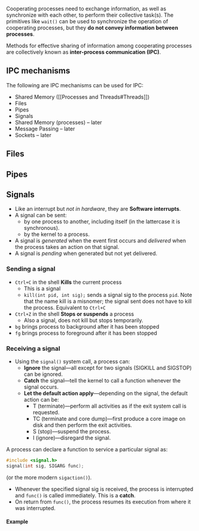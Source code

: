 Cooperating processes need to exchange information, as well as synchronize with each other, to perform their collective task(s). The primitives like `wait()` can be used to synchronize the operation of cooperating processes, but they **do not convey information between processes**. 

Methods for effective sharing of information among cooperating processes are collectively known as **inter-process communication (IPC)**.
## IPC mechanisms
The following are IPC mechanisms can be used for IPC:
- Shared Memory ([[Processes and Threads#Threads]])
- Files
- Pipes
- Signals
- Shared Memory (processes) – later
- Message Passing – later
- Sockets – later

## Files
## Pipes
## Signals
- Like an interrupt but *not in hardware*, they are **Software interrupts**.
- A signal can be sent:
	- by one process to another, including itself (in the lattercase it is synchronous).
	- by the kernel to a process.
- A signal is *generated* when the event first occurs and *delivered* when the process takes an action on that signal. 
- A signal is *pending* when generated but not yet delivered. 
### Sending a signal
- `Ctrl+C` in the shell **Kills** the current process
	- This is a signal
	- `kill(int pid, int sig);` sends a signal sig to the process `pid`. Note that the name kill is a misnomer; the signal sent does not have to kill the process. Equivalent to `Ctrl+C`
- `Ctrl+Z` in the shell **Stops or suspends** a process
	- Also a signal, does not kill but stops temporarily.
- `bg` brings process to background after it has been stopped
- `fg` brings process to foreground after it has been stopped

### Receiving a signal

- Using the `signal()` system call, a process can:
	- **Ignore** the signal—all except for two signals (SIGKILL and SIGSTOP) can be ignored.
	-  **Catch** the signal—tell the kernel to call a function whenever the signal occurs.
	-  **Let the default action apply**—depending on the signal, the default action can be:
		- T (terminate)—perform all activities as if the exit system call is requested.
		- TC (terminate and core dump)—first produce a core image on disk and then perform the exit activities.
		- S (stop)—suspend the process.
		- I (ignore)—disregard the signal.

A process can declare a function to service a particular
signal as:
```C
#include <signal.h>
signal(int sig, SIGARG func);
```
(or the more modern `sigaction()`).
- Whenever the specified signal sig is received, the process is interrupted and `func()` is called immediately. This is a **catch**.
- On return from `func()`, the process resumes its execution from where it was interrupted.

#### Example
